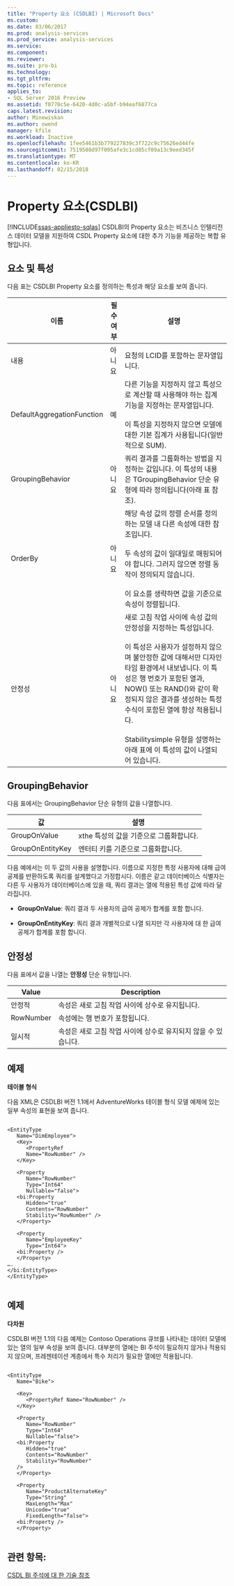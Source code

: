 ```yaml
---
title: "Property 요소 (CSDLBI) | Microsoft Docs"
ms.custom: 
ms.date: 03/06/2017
ms.prod: analysis-services
ms.prod_service: analysis-services
ms.service: 
ms.component: 
ms.reviewer: 
ms.suite: pro-bi
ms.technology: 
ms.tgt_pltfrm: 
ms.topic: reference
applies_to:
- SQL Server 2016 Preview
ms.assetid: f0770c5e-6420-4d0c-a5bf-b94eaf6877ca
caps.latest.revision: 
author: Minewiskan
ms.author: owend
manager: kfile
ms.workload: Inactive
ms.openlocfilehash: 1fee5461b3b779227839c3f722c9c75626ed44fe
ms.sourcegitcommit: 7519508d97f095afe3c1cd85cf09a13c9eed345f
ms.translationtype: MT
ms.contentlocale: ko-KR
ms.lasthandoff: 02/15/2018
---
```

# <a name="property-element-csdlbi"></a>Property 요소(CSDLBI)
[!INCLUDE[ssas-appliesto-sqlas](../../../includes/ssas-appliesto-sqlas.md)]
CSDLBI의 Property 요소는 비즈니스 인텔리전스 데이터 모델을 지원하여 CSDL Property 요소에 대한 추가 기능을 제공하는 복합 유형입니다.  
  
## <a name="elements-and-attributes"></a>요소 및 특성  
 다음 표는 CSDLBI Property 요소를 정의하는 특성과 해당 요소를 보여 줍니다.  
  
|이름|필수 여부|설명|  
|----------|-----------------|-----------------|  
|내용|아니요|요청의 LCID를 포함하는 문자열입니다.|  
|DefaultAggregationFunction|예|다른 기능을 지정하지 않고 특성으로 계산할 때 사용해야 하는 집계 기능을 지정하는 문자열입니다.<br /><br /> 이 특성을 지정하지 않으면 모델에 대한 기본 집계가 사용됩니다(일반적으로 SUM).|  
|GroupingBehavior|아니요|쿼리 결과를 그룹화하는 방법을 지정하는 값입니다. 이 특성의 내용은 TGroupingBehavior 단순 유형에 따라 정의됩니다(아래 표 참조).|  
|OrderBy|아니요|해당 속성 값의 정렬 순서를 정의하는 모델 내 다른 속성에 대한 참조입니다.<br /><br /> 두 속성의 값이 일대일로 매핑되어야 합니다. 그러지 않으면 정렬 동작이 정의되지 않습니다.<br /><br /> 이 요소를 생략하면 값을 기준으로 속성이 정렬됩니다.|  
|안정성|아니요|새로 고침 작업 사이에 속성 값의 안정성을 지정하는 특성입니다.<br /><br /> 이 특성은 사용자가 설정하지 않으며 불안정한 값에 대해서만 디자인 타임 환경에서 내보냅니다. 이 특성은 행 번호가 포함된 열과, NOW() 또는 RAND()와 같이 확정되지 않은 결과를 생성하는 특정 수식이 포함된 열에 항상 적용됩니다.<br /><br /> Stabilitysimple 유형을 설명하는 아래 표에 이 특성의 값이 나열되어 있습니다.|  
  
## <a name="groupingbehavior"></a>GroupingBehavior  
 다음 표에서는 GroupingBehavior 단순 유형의 값을 나열합니다.  
  
|값|설명|  
|-----------|-----------------|  
|GroupOnValue|xthe 특성의 값을 기준으로 그룹화합니다.|  
|GroupOnEntityKey|엔터티 키를 기준으로 그룹화합니다.|  
  
 다음 예에서는 이 두 값의 사용을 설명합니다. 이름으로 지정한 특정 사용자에 대해 급여 공제를 반환하도록 쿼리를 설계했다고 가정합시다. 이름은 같고 데이터베이스 식별자는 다른 두 사용자가 데이터베이스에 있을 때, 쿼리 결과는 열에 적용된 특성 값에 따라 달라집니다.  
  
-   **GroupOnValue**: 쿼리 결과 두 사용자의 급여 공제가 합계를 포함 합니다.  
  
-   **GroupOnEntityKey**: 쿼리 결과 개별적으로 나열 되지만 각 사용자에 대 한 급여 공제가 합계를 포함 합니다.  
  
## <a name="stability"></a>안정성  
 다음 표에서 값을 나열는 **안정성** 단순 유형입니다.  
  
|Value|Description|  
|-----------|-----------------|  
|안정적|속성은 새로 고침 작업 사이에 상수로 유지됩니다.|  
|RowNumber|속성에는 행 번호가 포함됩니다.|  
|일시적|속성은 새로 고침 작업 사이에 상수로 유지되지 않을 수 있습니다.|  
  
## <a name="example"></a>예제  
 **테이블 형식**  
  
 다음 XML은 CSDLBI 버전 1.1에서 AdventureWorks 테이블 형식 모델 예제에 있는 일부 속성의 표현을 보여 줍니다.  
  
```  
  
<EntityType   
   Name="DimEmployee">  
   <Key>  
      <PropertyRef   
      Name="RowNumber" />  
   </Key>  
  
   <Property   
      Name="RowNumber"   
      Type="Int64"   
      Nullable="false">  
   <bi:Property   
      Hidden="true"   
      Contents="RowNumber"   
      Stability="RowNumber" />  
   </Property>  
  
   <Property   
      Name="EmployeeKey"   
      Type="Int64">  
   <bi:Property />  
   </Property>  
….  
</bi:EntityType>  
</EntityType>  
  
```  
  
## <a name="example"></a>예제  
 **다차원**  
  
 CSDLBI 버전 1.1의 다음 예제는 Contoso Operations 큐브를 나타내는 데이터 모델에 있는 열의 일부 속성을 보여 줍니다. 대부분의 열에는 BI 주석이 필요하지 않거나 적용되지 않으며, 프레젠테이션 계층에서 특수 처리가 필요한 열에만 적용됩니다.  
  
```  
  
<EntityType   
   Name="Bike">  
  
   <Key>  
      <PropertyRef Name="RowNumber" />  
   </Key>  
  
   <Property   
      Name="RowNumber"   
      Type="Int64"   
      Nullable="false">  
   <bi:Property   
      Hidden="true"   
      Contents="RowNumber"   
      Stability="RowNumber"   
   />  
   </Property>  
  
   <Property   
      Name="ProductAlternateKey"   
      Type="String"   
      MaxLength="Max"   
      Unicode="true"   
      FixedLength="false">  
   <bi:Property />  
   </Property>  
  
```  
  
## <a name="see-also"></a>관련 항목:  
 [CSDL BI 주석에 대 한 기술 참조](../../../analysis-services/tabular-model-programming-compatibility-levels-1050-1103/conceptual-schema-definition-language-csdl/technical-reference-for-bi-annotations-to-csdl.md)  
  
  

